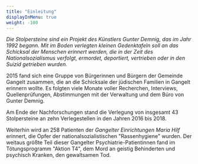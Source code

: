 ```yaml
---
title: "Einleitung"
displayInMenu: true
weight: -100
---
```

*Die Stolpersteine sind ein Projekt des Künstlers Gunter Demnig, das im Jahr 1992 begann.*
*Mit im Boden verlegten kleinen Gedenktafeln soll an das Schicksal der Menschen erinnert werden, die in der Zeit des Nationalsozialismus verfolgt, ermordet, deportiert, vertrieben oder in den Suizid getrieben wurden.*

2015 fand sich eine Gruppe von Bürgerinnen und Bürgern der Gemeinde Gangelt zusammen, die an die Schicksale der jüdischen Familien in Gangelt erinnern wollte.
Es folgten viele Monate voller Recherchen, Interviews, Quellenprüfungen, Abstimmungen mit der Verwaltung und dem Büro von Gunter Demnig.

Am Ende der Nachforschungen stand die Verlegung von insgesamt 43 Stolpersteine an zehn Verlegestellen in den Jahren 2016 bis 2018.

Weiterhin wird an 258 Patienten der _Gangelter Einrichtungen Maria Hilf_ erinnert, die Opfer der nationalsozialistischen "Rassenhygiene" wurden.
Der weitaus größte Teil dieser Gangelter Psychiatrie-Patientinnen fand im Tötungsprogramm "Aktion T4", dem Mord an geistig Behinderten und psychisch Kranken, den gewaltsamen Tod.